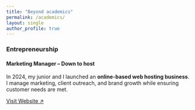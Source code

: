 ```yaml
---
title: "Beyond academics"
permalink: /academics/
layout: single
author_profile: true
---
```


### Entrepreneurship  
#### Marketing Manager – Down to host  
In 2024, my junior and I launched an **online-based web hosting business**.  
I manage marketing, client outreach, and brand growth while ensuring customer needs are met.  

[Visit Website ↗](https://downtohost.com/)
